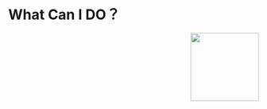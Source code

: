 # What Can I DO？
<img align="right" height="137px" src="https://github-readme-stats.vercel.app/api?username=HoweverXZ&hide_title=true&hide_border=true&show_icons=true&include_all_commits=true&line_height=21&theme=vue&locale=cn" />
